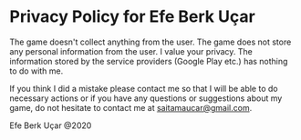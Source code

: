 # Privacy Policy for Efe Berk Uçar

 The game doesn't collect anything from the user. The game does not store any personal information from the user. I value your privacy. The information stored by the service providers (Google Play etc.) has nothing to do with me.

 If you think I did a mistake please contact me so that I will be able to do necessary actions or if you have any questions or suggestions about my game, do not hesitate to contact me at saitamaucar@gmail.com.


 Efe Berk Uçar @2020
